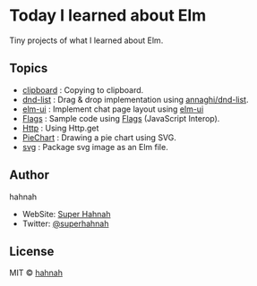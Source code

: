 # Today I learned about Elm

Tiny projects of what I learned about Elm.

## Topics

+ [clipboard](https://github.com/hahnah/til-elm/tree/master/clipboard) : Copying to clipboard.
+ [dnd-list](https://github.com/hahnah/til-elm/tree/master/dnd-list) : Drag & drop implementation using [annaghi/dnd-list](https://package.elm-lang.org/packages/annaghi/dnd-list/latest).
+ [elm-ui](https://github.com/hahnah/til-elm/tree/master/elm-ui) : Implement chat page layout using [elm-ui](https://package.elm-lang.org/packages/mdgriffith/elm-ui/)
+ [Flags](https://github.com/hahnah/til-elm/tree/master/flags) : Sample code using [Flags](https://guide.elm-lang.org/interop/flags.html) (JavaScript Interop).
+ [Http](https://github.com/hahnah/til-elm/tree/master/http) : Using Http.get
+ [PieChart](https://github.com/hahnah/til-elm/tree/master/pie-chart) : Drawing a pie chart using SVG.
+ [svg](https://github.com/hahnah/til-elm/tree/master/svg) : Package svg image as an Elm file.

## Author

hahnah

+ WebSite: [Super Hahnah](https://superhahnah.com)
+ Twitter: [@superhahnah](https://twitter.com/superhahnah)

## License

MIT © [hahnah](https://superhahnah.com)
